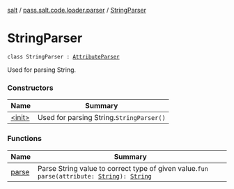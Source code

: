 [salt](../../index.md) / [pass.salt.code.loader.parser](../index.md) / [StringParser](./index.md)

# StringParser

`class StringParser : `[`AttributeParser`](../-attribute-parser/index.md)

Used for parsing String.

### Constructors

| Name | Summary |
|---|---|
| [&lt;init&gt;](-init-.md) | Used for parsing String.`StringParser()` |

### Functions

| Name | Summary |
|---|---|
| [parse](parse.md) | Parse String value to correct type of given value.`fun parse(attribute: `[`String`](https://kotlinlang.org/api/latest/jvm/stdlib/kotlin/-string/index.html)`): `[`String`](https://kotlinlang.org/api/latest/jvm/stdlib/kotlin/-string/index.html) |
